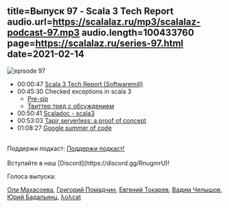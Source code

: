 title=Выпуск 97 - Scala 3 Tech Report
audio.url=https://scalalaz.ru/mp3/scalalaz-podcast-97.mp3
audio.length=100433760
page=https://scalalaz.ru/series-97.html
date=2021-02-14
----
![episode 97](https://scalalaz.ru/img/episode97.png)

* 00:00:47 [Scala 3 Tech Report (Softwaremill)](https://softwaremill.com/ebooks/scala-3-tech-report/)
* 00:45:30 Checked exceptions in scala 3
    * [Pre-sip](https://contributors.scala-lang.org/t/pre-sip-checked-exceptions/4044)
    * [Твиттер тред с обсуждением](https://twitter.com/propensive/status/1370479883554541570)
* 00:50:41 [Scaladoc - scala3](https://medium.com/virtuslab/the-future-of-scaladoc-8bf78a4e2988)
* 00:53:03 [Tapir serverless: a proof of concept](https://blog.softwaremill.com/tapir-serverless-a-proof-of-concept-6b8c9de4d396)
* 01:08:27 [Google summer of code](https://github.com/scalacenter/GoogleSummerOfCode2021)

<br/>
Поддержи подкаст:
<a href="https://www.patreon.com/bePatron?u=8074802" data-patreon-widget-type="become-patron-button">Поддержи подкаст!</a><script async src="https://c6.patreon.com/becomePatronButton.bundle.js"></script>
<br/>

<br/>
Вступайте в наш [Discord](https://discord.gg/RnugmrU)!
<br/>


Голоса выпуска:

[Оли Махасоева](https://twitter.com/oli_kitty),
[Григорий Помадчин](https://github.com/pomadchin),
[Евгений Токарев](https://twitter.com/strobegen),
[Вадим Челышов](https://github.com/dos65),
[Юрий Бадальянц](https://twitter.com/lmnet89),
[λoλcat](https://twitter.com/katzenstrophe)
